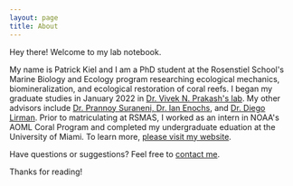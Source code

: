 ```yaml
---
layout: page
title: About
---
```


<p class="message">
  Hey there! Welcome to my lab notebook.
</p>

My name is Patrick Kiel and I am a PhD student at the Rosenstiel School's Marine Biology and Ecology program researching ecological mechanics, biomineralization, and ecological restoration of coral reefs. I began my graduate studies in January 2022 in <a href='https://www.marinebiophysics.org/' target ='_blank'>Dr. Vivek N. Prakash's lab</a>. My other advisors include <a href='https://accesslabumiami.com/' target='_blank'>Dr. Prannoy Suraneni, <a href='https://www.coral.noaa.gov/people/ian-enochs.html' target='_blank'>Dr. Ian Enochs</a>, and <a href='https://marine-biology-ecology.rsmas.miami.edu/research-themes/centers-and-labs/benthic-ecology-coral-restoration-lab/people/diego-lirman/index.html' target='_blank'>Dr. Diego Lirman</a>. Prior to matriculating at RSMAS, I worked as an intern in NOAA's AOML Coral Program and completed my undergraduate eduation at the University of Miami. To learn more, <a href='http://patrickmkiel.com'>please visit my website</a>.

Have questions or suggestions? Feel free to [contact me](https://twitter.com/patrickmkiel).

Thanks for reading!
